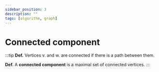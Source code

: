 ```yaml
---
sidebar_position: 3
description: ""
tags: [algorithm, graph]
---
```


# Connected component

:::tip
**Def.** Vertices v. and w. are connected if there is a path between them.

**Def.** A __connected component__ is a maximal set of connected vertices.
:::



